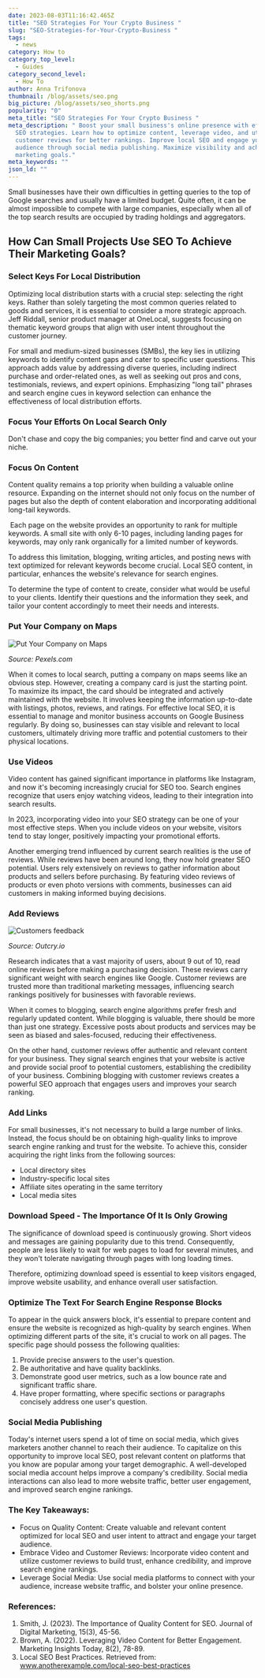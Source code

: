 ```yaml
---
date: 2023-08-03T11:16:42.465Z
title: "SEO Strategies For Your Crypto Business "
slug: "SEO-Strategies-for-Your-Crypto-Business "
tags:
  - news
category: How to
category_top_level:
  - Guides
category_second_level:
  - How To
author: Anna Trifonova
thumbnail: /blog/assets/seo.png
big_picture: /blog/assets/seo_shorts.png
popularity: "0"
meta_title: "SEO Strategies For Your Crypto Business "
meta_description: " Boost your small business's online presence with effective
  SEO strategies. Learn how to optimize content, leverage video, and utilize
  customer reviews for better rankings. Improve local SEO and engage your
  audience through social media publishing. Maximize visibility and achieve
  marketing goals."
meta_keywords: ""
json_ld: ""
---
```

Small businesses have their own difficulties in getting queries to the top of Google searches and usually have a limited budget. Quite often, it can be almost impossible to compete with large companies, especially when all of the top search results are occupied by trading holdings and aggregators.

## How Can Small Projects Use SEO To Achieve Their Marketing Goals?

### Select Keys For Local Distribution

Optimizing local distribution starts with a crucial step: selecting the right keys. Rather than solely targeting the most common queries related to goods and services, it is essential to consider a more strategic approach. Jeff Riddall, senior product manager at OneLocal, suggests focusing on thematic keyword groups that align with user intent throughout the customer journey.

For small and medium-sized businesses (SMBs), the key lies in utilizing keywords to identify content gaps and cater to specific user questions. This approach adds value by addressing diverse queries, including indirect purchase and order-related ones, as well as seeking out pros and cons, testimonials, reviews, and expert opinions. Emphasizing "long tail" phrases and search engine cues in keyword selection can enhance the effectiveness of local distribution efforts.

### Focus Your Efforts On Local Search Only

Don't chase and copy the big companies; you better find and carve out your niche.

### Focus On Content

Content quality remains a top priority when building a valuable online resource. Expanding on the internet should not only focus on the number of pages but also the depth of content elaboration and incorporating additional long-tail keywords.

 Each page on the website provides an opportunity to rank for multiple keywords. A small site with only 6-10 pages, including landing pages for keywords, may only rank organically for a limited number of keywords.

To address this limitation, blogging, writing articles, and posting news with text optimized for relevant keywords become crucial. Local SEO content, in particular, enhances the website's relevance for search engines.

To determine the type of content to create, consider what would be useful to your clients. Identify their questions and the information they seek, and tailor your content accordingly to meet their needs and interests.

### Put Your Company on Maps

![Put Your Company on Maps](/blog/assets/pexels-pixabay-38271.jpg "Put Your Company on Maps")

*Source: Pexels.com*

When it comes to local search, putting a company on maps seems like an obvious step. However, creating a company card is just the starting point. To maximize its impact, the card should be integrated and actively maintained with the website. It involves keeping the information up-to-date with listings, photos, reviews, and ratings. For effective local SEO, it is essential to manage and monitor business accounts on Google Business regularly. By doing so, businesses can stay visible and relevant to local customers, ultimately driving more traffic and potential customers to their physical locations.

### Use Videos 

Video content has gained significant importance in platforms like Instagram, and now it's becoming increasingly crucial for SEO too. Search engines recognize that users enjoy watching videos, leading to their integration into search results.

In 2023, incorporating video into your SEO strategy can be one of your most effective steps. When you include videos on your website, visitors tend to stay longer, positively impacting your promotional efforts.

Another emerging trend influenced by current search realities is the use of reviews. While reviews have been around long, they now hold greater SEO potential. Users rely extensively on reviews to gather information about products and sellers before purchasing. By featuring video reviews of products or even photo versions with comments, businesses can aid customers in making informed buying decisions.

### Add Reviews

![Customers feedback ](/blog/assets/positive-reviews.png "Customers feedback ")

*Source: Outcry.io*

Research indicates that a vast majority of users, about 9 out of 10, read online reviews before making a purchasing decision. These reviews carry significant weight with search engines like Google. Customer reviews are trusted more than traditional marketing messages, influencing search rankings positively for businesses with favorable reviews.

When it comes to blogging, search engine algorithms prefer fresh and regularly updated content. While blogging is valuable, there should be more than just one strategy. Excessive posts about products and services may be seen as biased and sales-focused, reducing their effectiveness. 

On the other hand, customer reviews offer authentic and relevant content for your business. They signal search engines that your website is active and provide social proof to potential customers, establishing the credibility of your business. Combining blogging with customer reviews creates a powerful SEO approach that engages users and improves your search ranking.

### Add Links

For small businesses, it's not necessary to build a large number of links. Instead, the focus should be on obtaining high-quality links to improve search engine ranking and trust for the website. To achieve this, consider acquiring the right links from the following sources:

* Local directory sites
* Industry-specific local sites
* Affiliate sites operating in the same territory
* Local media sites

### Download Speed - The Importance Of It Is Only Growing

The significance of download speed is continuously growing. Short videos and messages are gaining popularity due to this trend. Consequently, people are less likely to wait for web pages to load for several minutes, and they won't tolerate navigating through pages with long loading times.

Therefore, optimizing download speed is essential to keep visitors engaged, improve website usability, and enhance overall user satisfaction.

### Optimize The Text For Search Engine Response Blocks

To appear in the quick answers block, it's essential to prepare content and ensure the website is recognized as high-quality by search engines. When optimizing different parts of the site, it's crucial to work on all pages. The specific page should possess the following qualities:

1. Provide precise answers to the user's question.
2. Be authoritative and have quality backlinks.
3. Demonstrate good user metrics, such as a low bounce rate and significant traffic share.
4. Have proper formatting, where specific sections or paragraphs concisely address one user's question.

### Social Media Publishing

Today's internet users spend a lot of time on social media, which gives marketers another channel to reach their audience. To capitalize on this opportunity to improve local SEO, post relevant content on platforms that you know are popular among your target demographic. A well-developed social media account helps improve a company's credibility. Social media interactions can also lead to more website traffic, better user engagement, and improved search engine rankings.

### **The Key Takeaways:**

* Focus on Quality Content: Create valuable and relevant content optimized for local SEO and user intent to attract and engage your target audience.
* Embrace Video and Customer Reviews: Incorporate video content and utilize customer reviews to build trust, enhance credibility, and improve search engine rankings.
* Leverage Social Media: Use social media platforms to connect with your audience, increase website traffic, and bolster your online presence.

### References:

1. Smith, J. (2023). The Importance of Quality Content for SEO. Journal of Digital Marketing, 15(3), 45-56.
2. Brown, A. (2022). Leveraging Video Content for Better Engagement. Marketing Insights Today, 8(2), 78-89.
3. Local SEO Best Practices. Retrieved from: www.anotherexample.com/local-seo-best-practices